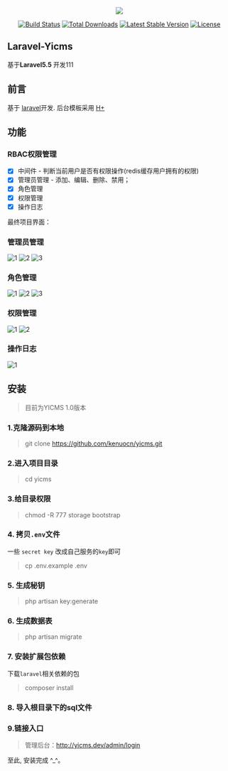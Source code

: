 <p align="center"><img src="https://laravel.com/assets/img/components/logo-laravel.svg"></p>

<p align="center">
<a href="https://travis-ci.org/laravel/framework"><img src="https://travis-ci.org/laravel/framework.svg" alt="Build Status"></a>
<a href="https://packagist.org/packages/laravel/framework"><img src="https://poser.pugx.org/laravel/framework/d/total.svg" alt="Total Downloads"></a>
<a href="https://packagist.org/packages/laravel/framework"><img src="https://poser.pugx.org/laravel/framework/v/stable.svg" alt="Latest Stable Version"></a>
<a href="https://packagist.org/packages/laravel/framework"><img src="https://poser.pugx.org/laravel/framework/license.svg" alt="License"></a>
</p>

## Laravel-Yicms

基于**Laravel5.5** 开发111

## 前言
基于 [laravel](http://www.laravel.com/)开发.
后台模板采用 [H+](http://www.zi-han.net/theme/hplus/)

## 功能

### RBAC权限管理
- [x] 中间件 - 判断当前用户是否有权限操作(redis缓存用户拥有的权限)
- [x] 管理员管理 - 添加、编辑、删除、禁用；
- [x] 角色管理 
- [x] 权限管理 
- [x] 操作日志

最终项目界面：

### 管理员管理

![1](public/preview/admins/1.png)
![2](public/preview/admins/2.png)
![3](public/preview/admins/3.png)

### 角色管理

![1](public/preview/roles/1.png)
![2](public/preview/roles/2.png)
![3](public/preview/roles/3.png)

### 权限管理

![1](public/preview/rules/1.png)
![2](public/preview/rules/2.png)

### 操作日志

![1](public/preview/actions/1.png)

## 安装

> 目前为YICMS 1.0版本

### 1.克隆源码到本地
> git clone https://github.com/kenuocn/yicms.git

### 2.进入项目目录
> cd yicms

### 3.给目录权限
> chmod -R 777 storage bootstrap

### 4. 拷贝`.env`文件
一些 `secret key` 改成自己服务的`key`即可
> cp .env.example .env

### 5. 生成秘钥
> php artisan key:generate

### 6.  生成数据表
> php artisan migrate 

### 7. 安装扩展包依赖
下载`laravel`相关依赖的包
> composer install

### 8. 导入根目录下的sql文件

### 9.链接入口
> 管理后台：http://yicms.dev/admin/login

至此, 安装完成 ^_^。
